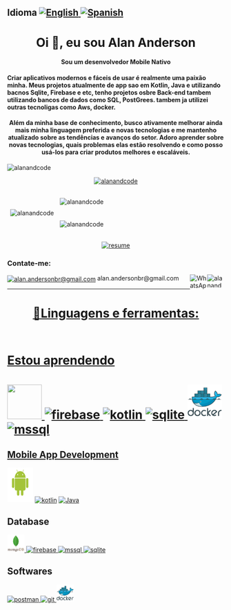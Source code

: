  <p align="left">
<h2>Idioma
       <a href="https://github.com/AlanAndCode/blob/main/README-EN.md"> <img src="https://www.worldometers.info/img/flags/small/tn_us-flag.gif" alt="English" width="40" height="20"/> </a>
     <a href="https://github.com/AlanAndCode/blob/main/README-ES.md"> <img src="https://www.worldometers.info/img/flags/sp-flag.gif" alt="Spanish" width="40" height="20"/> </a></h2></p>



<h1 align="center">Oi 👋, eu sou Alan Anderson</h1>
<h4 align="center">Sou um desenvolvedor Mobile Nativo</h4>
<h4>Criar aplicativos modernos e fáceis de usar é realmente uma paixão minha. Meus projetos atualmente de app sao em Kotlin, Java e utilizando bacnos Sqlite, Firebase e etc, tenho projetos osbre Back-end tambem utilizando bancos de dados como SQL, PostGrees. tambem ja utilizei outras tecnoligas como Aws, docker.</h4>
<h4 align="center">Além da minha base de conhecimento, busco ativamente melhorar ainda mais minha linguagem preferida e novas tecnologias e me mantenho atualizado sobre as tendências e avanços do setor. Adoro aprender sobre novas tecnologias, quais problemas elas estão resolvendo e como posso usá-los para criar produtos melhores e escaláveis.
</h4>
<p align="left"> <img src="https://komarev.com/ghpvc/?username=alanandcode&label=Profile%20views&color=0e75b6&style=flat" alt="alanandcode" /> </p>
<p align="center"> <a href=""><img src="https://github-profile-trophy.vercel.app/?username=alanandcode&theme=darkhub&no-frame=true&row=1&column=7" alt="alanandcode" /></a> </p>
<p>
<table  border="0">
<thead>
  <tr>
    <td rowspan="2">
	    	          <img align="center" src="https://github-readme-stats.vercel.app/api/top-langs/?username=alanandcode&layout=donut-vertical" alt="alanandcode" />    
    </td>
    <td>
      <p><img align="center" src="https://github-readme-stats.vercel.app/api?username=alanandcode&show_icons=true&locale=en&theme=ocean_dark" alt="alanandcode" /</p>
    </td>
  </tr>
  <tr>
    <td>
      <p>
        <img align="center" src="https://github-readme-streak-stats.herokuapp.com?user=alanandcode&theme=neon-palenight&date_format=j%20M%5B%20Y%5D&background=151A28"   alt="alanandcode" /></p>
    </td>
  </tr>
</thead>
</table>
</p>





<p align="center">
<a href="https:" target="_blank"> <img src="https://images.squarespace-cdn.com/content/v1/5cb64060809d8e5058ea92ba/1613674594197-81FFVNXINMVB9J11IUU9/resume+button.png" alt="resume" height="40" /> </a> 

</p>

<h3 align="left">Contate-me:</h3>
<p align="left">
    <a href="mailto:alan.andersonbr@gmail.com?subject=Hello" target="blank"><img align="center" src="https://upload.wikimedia.org/wikipedia/commons/thumb/7/7e/Gmail_icon_%282020%29.svg/512px-Gmail_icon_%282020%29.svg.png" alt="alan.andersonbr@gmail.com" height="30" width="40" /></a>
    alan.andersonbr@gmail.com              
<a href="https://linkedin.com/in/alanderson01" target="blank"><img align="right" src="https://raw.githubusercontent.com/rahuldkjain/github-profile-readme-generator/master/src/images/icons/Social/linked-in-alt.svg" alt="alanandcode" height="30" width="40" /></a>
    <a href="https://api.whatsapp.com/send?phone=5521996078594&text=Ol%C3%A1%20 Alan, tudo bem? Verifiquei o seu perfil e gostaria de iniciar uma conversa." target="blank" ><img align="right"src="https://www.flaticon.com/free-icon/whatsapp_124034" alt="WhatsApp +5521996078594"  height="35" width="40"/> 
</p>




------

<h1 align="center">🚀Linguagens e ferramentas:</h1><br/>

<h1>Estou aprendendo<h1>

<img src="https://cdn.jsdelivr.net/gh/devicons/devicon/icons/java/java-original.svg" width="80" height="80"/> 
<img src="https://www.vectorlogo.zone/logos/firebase/firebase-icon.svg" alt="firebase" width="80" height="80"/>
<img src="https://www.vectorlogo.zone/logos/kotlinlang/kotlinlang-icon.svg" alt="kotlin" width="80" height="80"/>
<img src="https://www.vectorlogo.zone/logos/sqlite/sqlite-icon.svg" alt="sqlite" width="80" height="80"/> 
<img src="https://raw.githubusercontent.com/devicons/devicon/master/icons/docker/docker-original-wordmark.svg" alt="docker" width="80" height="80"/> 
<img src="https://www.svgrepo.com/show/303229/microsoft-sql-server-logo.svg" alt="mssql" width="80" height="80"/>
<h2>Mobile App Development</h2>
<p align="left"> 
        <a href="https://developer.android.com" target="_blank"> <img src="https://raw.githubusercontent.com/devicons/devicon/master/icons/android/android-original-wordmark.svg" alt="android" width="60" height="80"/></a> 
        <a href="https://kotlinlang.org" target="_blank"> <img src="https://www.vectorlogo.zone/logos/kotlinlang/kotlinlang-icon.svg" alt="kotlin" width="60" height="80"/></a> 
	 <a href="https://www.java.com/pt-BR" target="_blank"> <img src="https://cdn.jsdelivr.net/gh/devicons/devicon/icons/java/java-original.svg" alt="Java" width="60" height="80"/></a> 
     
     


<h2>Database</h2>
   <p align="left">
       <a href="https://www.mongodb.com/" target="_blank"> <img src="https://raw.githubusercontent.com/devicons/devicon/master/icons/mongodb/mongodb-original-wordmark.svg" alt="mongodb" width="40" height="40"/> </a>
      <a href="https://firebase.google.com/" target="_blank"> <img src="https://www.vectorlogo.zone/logos/firebase/firebase-icon.svg" alt="firebase" width="40" height="40"/>
       <a href="https://www.microsoft.com/en-us/sql-server" target="_blank"> <img src="https://www.svgrepo.com/show/303229/microsoft-sql-server-logo.svg" alt="mssql" width="40" height="40"/> </a>
       <a href="https://www.sqlite.org/" target="_blank"> <img src="https://www.vectorlogo.zone/logos/sqlite/sqlite-icon.svg" alt="sqlite" width="40" height="40"/> </a>




<h2>Softwares</h2>
<p align="left">
    <a href="https://postman.com" target="_blank"> <img src="https://www.vectorlogo.zone/logos/getpostman/getpostman-icon.svg" alt="postman" width="40" height="40"/> </a>
    <a href="https://git-scm.com/" target="_blank"> <img src="https://www.vectorlogo.zone/logos/git-scm/git-scm-icon.svg" alt="git" width="40" height="40"/> </a>
<a href="https://www.docker.com/" target="_blank" rel="noreferrer">  <img src="https://raw.githubusercontent.com/devicons/devicon/master/icons/docker/docker-original-wordmark.svg" alt="docker" width="40" height="40"/> 
</a>
	</p>





